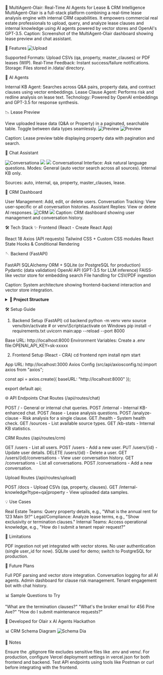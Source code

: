 🧱 MultiAgent-Olair: Real-Time AI Agents for Lease & CRM Intelligence
MultiAgent-Olair is a full-stack platform combining a real-time lease analysis engine with internal CRM capabilities. It empowers commercial real estate professionals to upload, query, and analyze lease clauses and internal knowledge using AI agents powered by vector stores and OpenAI's GPT-3.5.
Caption: Screenshot of the MultiAgent-Olair dashboard showing lease preview and chat assistant.

🚀 Features
![Upload](images/upload.png)

Supported Formats: Upload CSVs (qa, property, master_clauses) or PDF leases (WIP).
Real-Time Feedback: Instant success/failure notifications.
Storage: Files stored in /data/ directory.

🤖 AI Agents

Internal KB Agent: Searches across Q&A pairs, property data, and contract clauses using vector embeddings.
Lease Clause Agent: Performs risk and redline analysis on lease text.
Technology: Powered by OpenAI embeddings and GPT-3.5 for response synthesis.

📉 Lease Preview

View uploaded lease data (Q&A or Property) in a paginated, searchable table.
Toggle between data types seamlessly.
![Preview](images/leaseprev1.png)
![Preview](images/leasepreview2.png)

Caption: Lease preview table displaying property data with pagination and search.

📢 Chat Assistant

![Conversationa](images/AIchat.png)
![](images/AIchat2.png)
![](images/AIchat3.png)
Conversational Interface: Ask natural language questions.
Modes:
General (auto vector search across all sources).
Internal KB only.


Sources: auto, internal, qa, property, master_clauses, lease.

👥 CRM Dashboard

User Management: Add, edit, or delete users.
Conversation Tracking: View user-specific or all conversation histories.
Assistant Replies: View or delete AI responses.
![CRM](images/crm.png)
![](images/crm_conv.png)
Caption: CRM dashboard showing user management and conversation history.

🛠️ Tech Stack
✨ Frontend (React - Create React App)

React 18
Axios (API requests)
Tailwind CSS + Custom CSS modules
React State Hooks & Conditional Rendering

🪡 Backend (FastAPI)

FastAPI
SQLAlchemy ORM + SQLite (or PostgreSQL for production)
Pydantic (data validation)
OpenAI API (GPT-3.5 for LLM inference)
FAISS-like vector store for embedding search
File handling for CSV/PDF ingestion

Caption: System architecture showing frontend-backend interaction and vector store integration.

<details>
<summary><strong>📁 Project Structure</strong></summary>
MultiAgent-Olair/
├── backend/
│   ├── app/
│   │   ├── __init__.py
│   │   ├── main.py
│   │   ├── agents/
│   │   │   ├── chat_agent.py
│   │   │   ├── internal_kb_agent.py
│   │   │   └── ...
│   │   ├── routes/
│   │   │   ├── chat.py
│   │   │   ├── crm.py
│   │   │   ├── upload.py
│   │   │   └── ...
│   │   ├── utils/
│   │   │   ├── embedding_utils.py
│   │   │   ├── file_utils.py
│   │   │   ├── retriever.py
│   │   │   └── ...
│   │   ├── crm/
│   │   │   ├── crud.py
│   │   │   ├── db.py
│   │   │   ├── models.py
│   │   │   └── schemas.py
│   │   └── data/
│   │       ├── qa_internal_kb.csv
│   │       ├── HackathonInternalKnowledgeBase.csv
│   │       ├── master_clauses.csv
│   │       └── ... (uploaded PDF files etc.)
│   ├── requirements.txt
│   ├── vercel.json
│   └── .env
├── frontend/
│   ├── public/
│   │   └── index.html
│   ├── src/
│   │   ├── api/
│   │   │   └── axiosconfig.ts
│   │   ├── components/
│   │   │   ├── ChatPage.tsx
│   │   │   ├── UploadPage.tsx
│   │   │   ├── LeasePreviewPage.tsx
│   │   │   ├── CRMPage.tsx
│   │   │   └── ...
│   │   ├── styles/
│   │   │   ├── ChatPage.css
│   │   │   ├── UploadPage.css
│   │   │   ├── CRMPage.css
│   │   │   ├── LeasePreviewPage.css
│   │   │   └── ...
│   │   ├── App.tsx
│   │   └── main.tsx
│   ├── package.json
│   ├── tsconfig.json
│   ├── vite.config.ts
│   ├── vercel.json
│   └── .env.local
├── images/
│   ├── multiagent-olair-overview.png
│   ├── lease-preview.png
│   ├── crm-dashboard.png
│   ├── architecture-diagram.png
│   └── ...
├── README.md
├── .gitignore

</details>



🛠️ Setup Guide
1. Backend Setup (FastAPI)
cd backend
python -m venv venv
source venv/bin/activate  # or venv\Scripts\activate on Windows
pip install -r requirements.txt
uvicorn main:app --reload --port 8000


Base URL: http://localhost:8000
Environment Variables: Create a .env file:OPENAI_API_KEY=sk-xxxxx



2. Frontend Setup (React - CRA)
cd frontend
npm install
npm start


App URL: http://localhost:3000
Axios Config (src/api/axiosconfig.ts):import axios from "axios";

const api = axios.create({
  baseURL: "http://localhost:8000"
});

export default api;




🌐 API Endpoints
Chat Routes (/api/routes/chat)

POST / - General or internal chat queries.
POST /internal - Internal KB-enhanced chat.
POST /lease - Lease analysis questions.
POST /analyze-clause - Risk analysis for a single clause.
GET /health - System health check.
GET /sources - List available source types.
GET /kb-stats - Internal KB statistics.

CRM Routes (/api/routes/crm)

GET /users - List all users.
POST /users - Add a new user.
PUT /users/{id} - Update user details.
DELETE /users/{id} - Delete a user.
GET /users/{id}/conversations - View user conversation history.
GET /conversations - List all conversations.
POST /conversations - Add a new conversation.

Upload Routes (/api/routes/upload)

POST /docs - Upload CSVs (qa, property, clauses).
GET /internal-knowledge?type=qa|property - View uploaded data samples.


💡 Use Cases

Real Estate Teams: Query property details, e.g., "What is the annual rent for 123 Main St?"
Legal/Compliance: Analyze lease terms, e.g., "Show exclusivity or termination clauses."
Internal Teams: Access operational knowledge, e.g., "How do I submit a tenant repair request?"


🚫 Limitations

PDF ingestion not yet integrated with vector stores.
No user authentication (single user_id for now).
SQLite used for demo; switch to PostgreSQL for production.


🚀 Future Plans

 Full PDF parsing and vector store integration.
 Conversation logging for all AI agents.
 Admin dashboard for clause risk management.
 Tenant engagement bot with chat history.


📊 Sample Questions to Try

"What are the termination clauses?"
"What's the broker email for 456 Pine Ave?"
"How do I submit maintenance requests?"


📅 Developed for
Olair x AI Agents Hackathon

📊 CRM Schema Diagram
![Schema Dia](images/mermaid-diagram.svg)

📝 Notes

Ensure the .gitignore file excludes sensitive files like .env and venv/.
For production, configure Vercel deployment settings in vercel.json for both frontend and backend.
Test API endpoints using tools like Postman or curl before integrating with the frontend.
